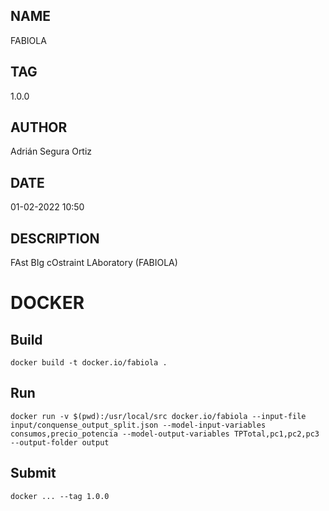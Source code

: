 ## NAME

FABIOLA

## TAG

1.0.0

## AUTHOR

Adrián Segura Ortiz

## DATE

01-02-2022 10:50

## DESCRIPTION

FAst BIg cOstraint LAboratory (FABIOLA)

# DOCKER

## Build

```
docker build -t docker.io/fabiola .
```

## Run

```
docker run -v $(pwd):/usr/local/src docker.io/fabiola --input-file input/conquense_output_split.json --model-input-variables consumos,precio_potencia --model-output-variables TPTotal,pc1,pc2,pc3 --output-folder output
```

## Submit

```
docker ... --tag 1.0.0
```